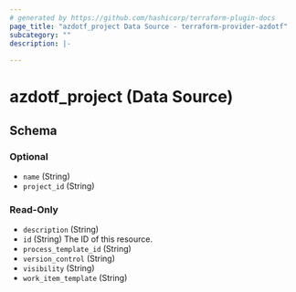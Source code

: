 ```yaml
---
# generated by https://github.com/hashicorp/terraform-plugin-docs
page_title: "azdotf_project Data Source - terraform-provider-azdotf"
subcategory: ""
description: |-
  
---
```


# azdotf_project (Data Source)





<!-- schema generated by tfplugindocs -->
## Schema

### Optional

- `name` (String)
- `project_id` (String)

### Read-Only

- `description` (String)
- `id` (String) The ID of this resource.
- `process_template_id` (String)
- `version_control` (String)
- `visibility` (String)
- `work_item_template` (String)



